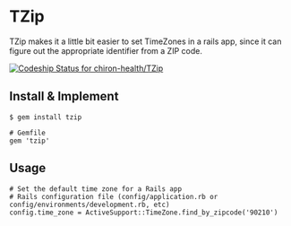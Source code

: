 # TZip #

TZip makes it a little bit easier to set TimeZones in a rails app, since it can figure out the appropriate identifier from a ZIP code.

[ ![Codeship Status for chiron-health/TZip](https://codeship.com/projects/ff254ae0-818e-0133-f841-224be51da39b/status?branch=master)](https://codeship.com/projects/121276)

## Install & Implement ##

	$ gem install tzip

	# Gemfile
	gem 'tzip'

## Usage ##

	# Set the default time zone for a Rails app
	# Rails configuration file (config/application.rb or config/environments/development.rb, etc)
	config.time_zone = ActiveSupport::TimeZone.find_by_zipcode('90210')
